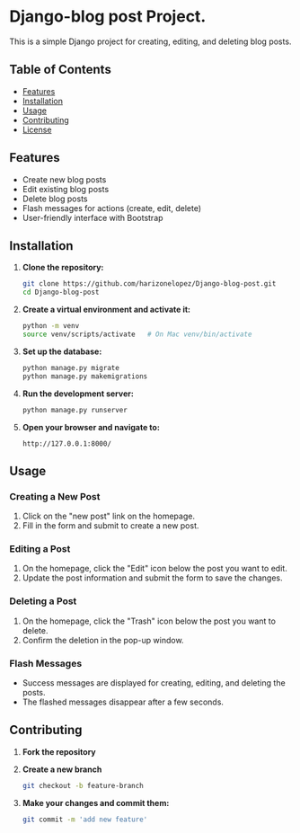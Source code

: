 # Django-blog post Project.

This is a simple Django project for creating, editing, and deleting blog posts.

## Table of Contents

- [Features](#features)
- [Installation](#installation)
- [Usage](#usage)
- [Contributing](#contributing)
- [License](#license)

## Features

- Create new blog posts
- Edit existing blog posts
- Delete blog posts
- Flash messages for actions (create, edit, delete)
- User-friendly interface with Bootstrap

## Installation

1. **Clone the repository:**

    ```sh
    git clone https://github.com/harizonelopez/Django-blog-post.git
    cd Django-blog-post
    ```

2. **Create a virtual environment and activate it:**

    ```sh
    python -m venv
    source venv/scripts/activate   # On Mac venv/bin/activate
    ```

3. **Set up the database:**

    ```sh
    python manage.py migrate
    python manage.py makemigrations
    ```

4. **Run the development server:**

    ```sh
    python manage.py runserver
    ```

5. **Open your browser and navigate to:**

    ```
    http://127.0.0.1:8000/
    ```

## Usage

### Creating a New Post

1. Click on the "new post" link on the homepage.
2. Fill in the form and submit to create a new post.

### Editing a Post

1. On the homepage, click the "Edit" icon below the post you want to edit.
2. Update the post information and submit the form to save the changes.

### Deleting a Post

1. On the homepage, click the "Trash" icon below the post you want to delete.
2. Confirm the deletion in the pop-up window.

### Flash Messages

- Success messages are displayed for creating, editing, and deleting the posts.
- The flashed messages disappear after a few seconds.

## Contributing

1. **Fork the repository**
2. **Create a new branch**

    ```sh
    git checkout -b feature-branch
    ```

3. **Make your changes and commit them:**

    ```sh
    git commit -m 'add new feature'
    ```    
